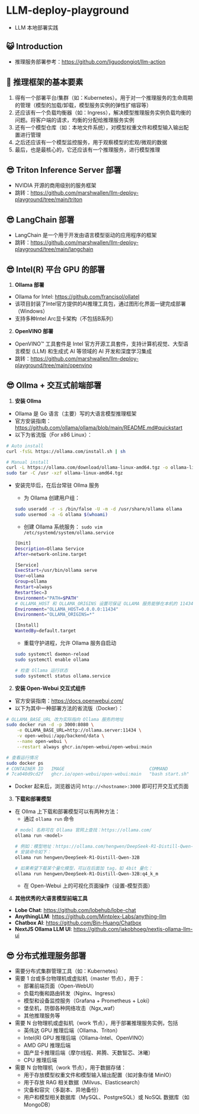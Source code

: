 # LLM-deploy-playground
- LLM 本地部署实践

## 😺 Introduction
- 推理服务部署参考：https://github.com/liguodongiot/llm-action

## 🤔 推理框架的基本要素
1. 得有一个部署平台/集群（如：Kubernetes）。用于对一个推理服务的生命周期的管理（模型的加载/卸载，模型服务实例的弹性扩缩容等）
2. 还应该有一个负载均衡器（如：Ingress），解决模型推理服务实例负载均衡的问题。将客户端的请求，均衡的分配给推理服务实例
3. 还有一个模型仓库（如：本地文件系统），对模型权重文件和模型输入输出配置进行管理
4. 之后还应该有一个模型监控服务，用于观察模型的宏观/微观的数据
5. 最后，也是最核心的，它还应该有一个推理服务，进行模型推理

## 😎 Triton Inference Server 部署
- NVIDIA 开源的商用级别的服务框架
- 跳转：https://github.com/marshwallen/llm-deploy-playground/tree/main/triton

## 😎 LangChain 部署
- LangChain 是一个用于开发由语言模型驱动的应用程序的框架
- 跳转：https://github.com/marshwallen/llm-deploy-playground/tree/main/langchain

## 😎 Intel(R) 平台 GPU 的部署
1. **Ollama 部署**
- Ollama for Intel: https://github.com/francisol/ollatel
- 该项目封装了Intel官方提供的AI推理工具包，通过图形化界面一键完成部署（Windows）
- 支持多种Intel Arc显卡架构（不包括B系列）

2. **OpenVINO 部署**
- OpenVINO™ 工具套件是 Intel 官方开源工具套件，支持计算机视觉、大型语言模型 (LLM) 和生成式 AI 等领域的 AI 开发和深度学习集成
- 跳转：https://github.com/marshwallen/llm-deploy-playground/tree/main/openvino

## 😎 Ollma + 交互式前端部署
1. **安装 Ollma**
- Ollama 是 Go 语言（主要）写的大语言模型推理框架
- 官方安装指南：https://github.com/ollama/ollama/blob/main/README.md#quickstart
- 以下为省流版（For x86 Linux）：
```sh
# Auto install
curl -fsSL https://ollama.com/install.sh | sh

# Manual install
curl -L https://ollama.com/download/ollama-linux-amd64.tgz -o ollama-linux-amd64.tgz
sudo tar -C /usr -xzf ollama-linux-amd64.tgz
```
- 安装完毕后，在后台常驻 Ollma 服务
    - 为 Ollama 创建用户组：
    ```sh
    sudo useradd -r -s /bin/false -U -m -d /usr/share/ollama ollama
    sudo usermod -a -G ollama $(whoami)
    ```

    - 创建 Ollama 系统服务： ```sudo vim /etc/systemd/system/ollama.service```
    ```sh
    [Unit]
    Description=Ollama Service
    After=network-online.target

    [Service]
    ExecStart=/usr/bin/ollama serve
    User=ollama
    Group=ollama
    Restart=always
    RestartSec=3
    Environment="PATH=$PATH"
    # OLLAMA_HOST 和 OLLAMA_ORIGINS 设置可保证 OLLAMA 服务能够在本机的 11434 端口上被访问
    Environment="OLLAMA_HOST=0.0.0.0:11434" 
    Environment="OLLAMA_ORIGINS=*"

    [Install]
    WantedBy=default.target
    ```
    - 重载守护进程，允许 Ollama 服务自启动
    ```sh
    sudo systemctl daemon-reload
    sudo systemctl enable ollama

    # 检查 Ollama 运行状态
    sudo systemctl status ollama.service
    ```

2. **安装 Open-Webui 交互式组件**
- 官方安装指南：https://docs.openwebui.com/
- 以下为其中一种部署方法的省流版（Docker）：
```sh
# OLLAMA_BASE_URL 改为实际指向 Ollama 服务的地址
sudo docker run -d -p 3000:8080 \
    -e OLLAMA_BASE_URL=http://ollama.server:11434 \
    -v open-webui:/app/backend/data \
    --name open-webui \
    --restart always ghcr.io/open-webui/open-webui:main

# 查看运行情况
sudo docker ps
# CONTAINER ID   IMAGE                                COMMAND           CREATED       STATUS                    PORTS                                         NAMES
# 7ca040d9cd2f   ghcr.io/open-webui/open-webui:main   "bash start.sh"   2 hours ago   Up 59 minutes (healthy)   0.0.0.0:3000->8080/tcp, [::]:3000->8080/tcp   open-webui
```
- Docker 起来后，浏览器访问 ```http://<hostname>:3000``` 即可打开交互式页面

3. **下载和部署模型**
- 在 Ollma 上下载和部署模型可以有两种方法：
    - 通过 ```ollama run``` 命令
    ```sh
    # model 名称可在 Ollama 官网上查找：https://ollama.com/
    ollama run <model>

    # 例如：模型地址：https://ollama.com/hengwen/DeepSeek-R1-Distill-Qwen-32B
    # 安装命令如下：
    ollama run hengwen/DeepSeek-R1-Distill-Qwen-32B

    # 如果希望下载某个量化模型，可以在后面加 tag，如 4bit 量化：
    ollama run hengwen/DeepSeek-R1-Distill-Qwen-32B:q4_k_m
    ```
    - 在 Open-Webui 上的可视化页面操作（设置-模型页面）

4. **其他优秀的大语言模型前端工具**
- **Lobe Chat**: https://github.com/lobehub/lobe-chat
- **AnythingLLM**: https://github.com/Mintplex-Labs/anything-llm
- **Chatbox AI**: https://github.com/Bin-Huang/Chatbox
- **NextJS Ollama LLM UI**: https://github.com/jakobhoeg/nextjs-ollama-llm-ui

## 😎 分布式推理服务部署
- 需要分布式集群管理工具（如：Kubernetes）
- 需要 1 台或多台物理机或虚拟机（master 节点），用于：
    - 部署前端页面（Open-WebUI）
    - 负载均衡和路由转发（Nginx、Ingress）
    - 模型和设备监控服务（Grafana + Prometheus + Loki）
    - 堡垒机，防御各种网络攻击（Ngx_waf）
    - 其他推理服务等
- 需要 N 台物理机或虚拟机（work 节点），用于部署推理服务实例，包括
    - 英伟达 GPU 推理后端（Ollama、Triton）
    - Intel(R) GPU 推理后端（Ollama-Intel、OpenVINO）
    - AMD GPU 推理后端
    - 国产显卡推理后端（摩尔线程、昇腾、天数智芯、沐曦）
    - CPU 推理后端
- 需要 N 台物理机（work 节点），用于数据存储：
    - 用于存放模型权重文件和模型输入输出配置（如对象存储 MinIO）
    - 用于存放 RAG 相关数据（Milvus、Elasticsearch）
    - 灾备和容灾（多副本、异地备份）
    - 用户和模型相关数据库（MySQL、PostgreSQL）或 NoSQL 数据库（如 MongoDB）
  